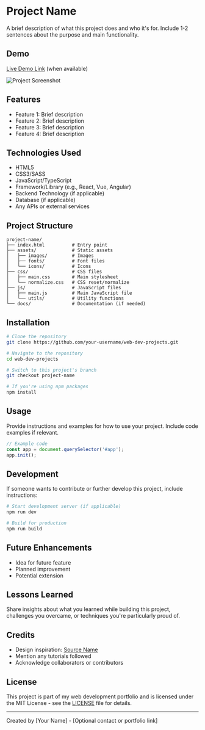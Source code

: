 # Project Name

A brief description of what this project does and who it's for. Include 1-2 sentences about the purpose and main functionality.

## Demo

[Live Demo Link](https://your-live-demo-link.com) (when available)

![Project Screenshot](path/to/screenshot.png)

## Features

- Feature 1: Brief description
- Feature 2: Brief description
- Feature 3: Brief description
- Feature 4: Brief description

## Technologies Used

- HTML5
- CSS3/SASS
- JavaScript/TypeScript
- Framework/Library (e.g., React, Vue, Angular)
- Backend Technology (if applicable)
- Database (if applicable)
- Any APIs or external services

## Project Structure

```
project-name/
├── index.html          # Entry point
├── assets/             # Static assets
│   ├── images/         # Images
│   ├── fonts/          # Font files
│   └── icons/          # Icons
├── css/                # CSS files
│   ├── main.css        # Main stylesheet
│   └── normalize.css   # CSS reset/normalize
├── js/                 # JavaScript files
│   ├── main.js         # Main JavaScript file
│   └── utils/          # Utility functions
└── docs/               # Documentation (if needed)
```

## Installation

```bash
# Clone the repository
git clone https://github.com/your-username/web-dev-projects.git

# Navigate to the repository
cd web-dev-projects

# Switch to this project's branch
git checkout project-name

# If you're using npm packages
npm install
```

## Usage

Provide instructions and examples for how to use your project. Include code examples if relevant.

```javascript
// Example code
const app = document.querySelector('#app');
app.init();
```

## Development

If someone wants to contribute or further develop this project, include instructions:

```bash
# Start development server (if applicable)
npm run dev

# Build for production
npm run build
```

## Future Enhancements

- Idea for future feature
- Planned improvement
- Potential extension

## Lessons Learned

Share insights about what you learned while building this project, challenges you overcame, or techniques you're particularly proud of.

## Credits

- Design inspiration: [Source Name](link-to-source)
- Mention any tutorials followed
- Acknowledge collaborators or contributors

## License

This project is part of my web development portfolio and is licensed under the MIT License - see the [LICENSE](../LICENSE) file for details.

---

Created by [Your Name] - [Optional contact or portfolio link]
